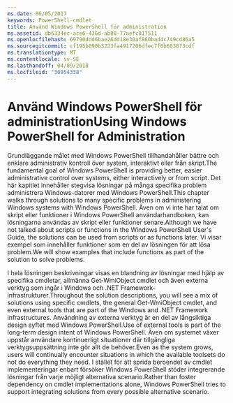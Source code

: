 ```yaml
---
ms.date: 06/05/2017
keywords: PowerShell-cmdlet
title: Använd Windows PowerShell för administration
ms.assetid: db6334ec-ace6-436d-ab88-77aefc817511
ms.openlocfilehash: 69790ddd6bae26dd18e30af860bad4c749cd86a5
ms.sourcegitcommit: cf195b090b3223fa4917206dfec7f0b603873cdf
ms.translationtype: MT
ms.contentlocale: sv-SE
ms.lasthandoff: 04/09/2018
ms.locfileid: "30954338"
---
```

# <a name="using-windows-powershell-for-administration"></a><span data-ttu-id="04dc0-103">Använd Windows PowerShell för administration</span><span class="sxs-lookup"><span data-stu-id="04dc0-103">Using Windows PowerShell for Administration</span></span>
<span data-ttu-id="04dc0-104">Grundläggande målet med Windows PowerShell tillhandahåller bättre och enklare administrativ kontroll över system, interaktivt eller från skript.</span><span class="sxs-lookup"><span data-stu-id="04dc0-104">The fundamental goal of Windows PowerShell is providing better, easier administrative control over systems, either interactively or from script.</span></span> <span data-ttu-id="04dc0-105">Det här kapitlet innehåller stegvisa lösningar på många specifika problem administrera Windows-datorer med Windows PowerShell.</span><span class="sxs-lookup"><span data-stu-id="04dc0-105">This chapter walks through solutions to many specific problems in administering Windows systems with Windows PowerShell.</span></span> <span data-ttu-id="04dc0-106">Även om vi inte har talat om skript eller funktioner i Windows PowerShell användarhandboken, kan lösningarna användas av skript eller funktioner senare.</span><span class="sxs-lookup"><span data-stu-id="04dc0-106">Although we have not talked about scripts or functions in the Windows PowerShell User's Guide, the solutions can be used from scripts or as functions later.</span></span> <span data-ttu-id="04dc0-107">Vi visar exempel som innehåller funktioner som en del av lösningen för att lösa problem.</span><span class="sxs-lookup"><span data-stu-id="04dc0-107">We will show examples that include functions as part of the solution to solve problems.</span></span>

<span data-ttu-id="04dc0-108">I hela lösningen beskrivningar visas en blandning av lösningar med hjälp av specifika cmdletar, allmänna Get-WmiObject cmdlet och även externa verktyg som ingår i Windows och .NET Framework-infrastrukturer.</span><span class="sxs-lookup"><span data-stu-id="04dc0-108">Throughout the solution descriptions, you will see a mix of solutions using specific cmdlets, the general Get-WmiObject cmdlet, and even external tools that are part of the Windows and .NET Framework infrastructures.</span></span> <span data-ttu-id="04dc0-109">Användning av externa verktyg är en del av långsiktiga design syftet med Windows PowerShell.</span><span class="sxs-lookup"><span data-stu-id="04dc0-109">Use of external tools is part of the long-term design intent of Windows PowerShell.</span></span> <span data-ttu-id="04dc0-110">Även om systemet växer uppstår användare kontinuerligt situationer där tillgängliga verktygsuppsättning inte gör allt de behöver.</span><span class="sxs-lookup"><span data-stu-id="04dc0-110">Even as the system grows, users will continually encounter situations in which the available toolsets do not do everything they need.</span></span> <span data-ttu-id="04dc0-111">I stället för att sprida beroendet av cmdlet implementeringar enbart försöker Windows PowerShell stöder integrerande lösningar från varje möjligt alternativa scenario.</span><span class="sxs-lookup"><span data-stu-id="04dc0-111">Rather than foster dependency on cmdlet implementations alone, Windows PowerShell tries to support integrating solutions from every possible alternative scenario.</span></span>